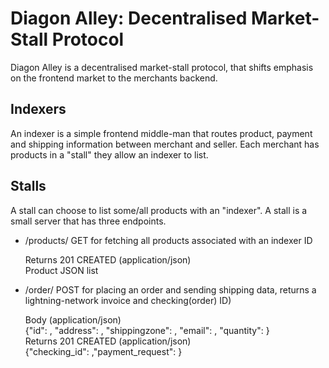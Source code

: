 # Diagon Alley: Decentralised Market-Stall Protocol
Diagon Alley is a decentralised market-stall protocol, that shifts emphasis on the frontend market to the merchants backend.

## Indexers
An indexer is a simple frontend middle-man that routes product, payment and shipping information between merchant and seller. Each merchant has products in a "stall" they allow an indexer to list.

## Stalls
A stall can choose to list some/all products with an "indexer". A stall is a small server that has three endpoints.

* /products/<indexer-ID> GET for fetching all products associated with an indexer ID
  
  Returns 201 CREATED (application/json)<br/>
  Product JSON list

* /order/<indexer-ID> POST for placing an order and sending shipping data, returns a lightning-network invoice and checking(order) ID)

  Body (application/json)<br/>
  {"id": <string>, "address": <string>, "shippingzone": <integer>, "email": <string>, "quantity": <integer>}<br/>
  Returns 201 CREATED (application/json)<br/>
  {"checking_id": <string>,"payment_request": <string>}




